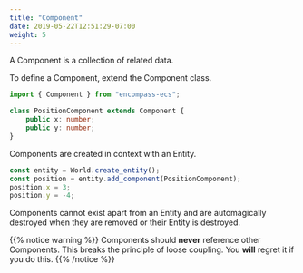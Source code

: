 ```yaml
---
title: "Component"
date: 2019-05-22T12:51:29-07:00
weight: 5
---
```


A Component is a collection of related data.

To define a Component, extend the Component class.

```ts
import { Component } from "encompass-ecs";

class PositionComponent extends Component {
    public x: number;
    public y: number;
}
```

Components are created in context with an Entity.

```ts
const entity = World.create_entity();
const position = entity.add_component(PositionComponent);
position.x = 3;
position.y = -4;
```

Components cannot exist apart from an Entity and are automagically destroyed when they are removed or their Entity is destroyed.

{{% notice warning %}}
Components should **never** reference other Components. This breaks the principle of loose coupling. You **will** regret it if you do this.
{{% /notice %}}
